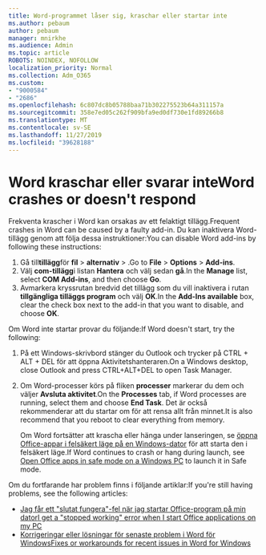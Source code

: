 ```yaml
---
title: Word-programmet låser sig, kraschar eller startar inte
ms.author: pebaum
author: pebaum
manager: mnirkhe
ms.audience: Admin
ms.topic: article
ROBOTS: NOINDEX, NOFOLLOW
localization_priority: Normal
ms.collection: Adm_O365
ms.custom:
- "9000584"
- "2686"
ms.openlocfilehash: 6c807dc8b05788baa71b302275523b64a311157a
ms.sourcegitcommit: 358e7ed05c262f909bfa9ed0df730e1fd89266b8
ms.translationtype: MT
ms.contentlocale: sv-SE
ms.lasthandoff: 11/27/2019
ms.locfileid: "39628188"
---
```

# <a name="word-crashes-or-doesnt-respond"></a><span data-ttu-id="6b445-102">Word kraschar eller svarar inte</span><span class="sxs-lookup"><span data-stu-id="6b445-102">Word crashes or doesn't respond</span></span>

<span data-ttu-id="6b445-103">Frekventa krascher i Word kan orsakas av ett felaktigt tillägg.</span><span class="sxs-lookup"><span data-stu-id="6b445-103">Frequent crashes in Word can be caused by a faulty add-in.</span></span> <span data-ttu-id="6b445-104">Du kan inaktivera Word-tillägg genom att följa dessa instruktioner:</span><span class="sxs-lookup"><span data-stu-id="6b445-104">You can disable Word add-ins by following these instructions:</span></span>

1. <span data-ttu-id="6b445-105">Gå till**tillägg**för **fil** > **alternativ** > .</span><span class="sxs-lookup"><span data-stu-id="6b445-105">Go to **File** > **Options** > **Add-ins**.</span></span>
2. <span data-ttu-id="6b445-106">Välj **com-tillägg**i listan **Hantera** och välj sedan **gå**.</span><span class="sxs-lookup"><span data-stu-id="6b445-106">In the **Manage** list, select **COM Add-ins**, and then choose **Go**.</span></span>
3. <span data-ttu-id="6b445-107">Avmarkera kryssrutan bredvid det tillägg som du vill inaktivera i rutan **tillgängliga tilläggs program** och välj **OK**.</span><span class="sxs-lookup"><span data-stu-id="6b445-107">In the **Add-Ins available** box, clear the check box next to the add-in that you want to disable, and choose **OK**.</span></span>

<span data-ttu-id="6b445-108">Om Word inte startar provar du följande:</span><span class="sxs-lookup"><span data-stu-id="6b445-108">If Word doesn't start, try the following:</span></span>

1.   <span data-ttu-id="6b445-109">På ett Windows-skrivbord stänger du Outlook och trycker på CTRL + ALT + DEL för att öppna Aktivitetshanteraren.</span><span class="sxs-lookup"><span data-stu-id="6b445-109">On a Windows desktop, close Outlook and press CTRL+ALT+DEL to open Task Manager.</span></span> 
2. <span data-ttu-id="6b445-110">Om Word-processer körs på fliken **processer** markerar du dem och väljer **Avsluta aktivitet**.</span><span class="sxs-lookup"><span data-stu-id="6b445-110">On the **Processes** tab, if Word processes are running, select them and choose **End Task**.</span></span> <span data-ttu-id="6b445-111">Det är också rekommenderar att du startar om för att rensa allt från minnet.</span><span class="sxs-lookup"><span data-stu-id="6b445-111">It is also recommend that you reboot to clear everything from memory.</span></span>

    <span data-ttu-id="6b445-112">Om Word fortsätter att krascha eller hänga under lanseringen, se [öppna Office-appar i felsäkert läge på en Windows-dator](https://support.office.com/article/Open-Office-apps-in-safe-mode-on-a-Windows-PC-dedf944a-5f4b-4afb-a453-528af4f7ac72) för att starta den i felsäkert läge.</span><span class="sxs-lookup"><span data-stu-id="6b445-112">If Word continues to crash or hang during launch, see [Open Office apps in safe mode on a Windows PC](https://support.office.com/article/Open-Office-apps-in-safe-mode-on-a-Windows-PC-dedf944a-5f4b-4afb-a453-528af4f7ac72) to launch it in Safe mode.</span></span>

<span data-ttu-id="6b445-113">Om du fortfarande har problem finns i följande artiklar:</span><span class="sxs-lookup"><span data-stu-id="6b445-113">If you're still having problems, see the following articles:</span></span> 
- [<span data-ttu-id="6b445-114">Jag får ett "slutat fungera"-fel när jag startar Office-program på min dator</span><span class="sxs-lookup"><span data-stu-id="6b445-114">I get a "stopped working" error when I start Office applications on my PC</span></span>](https://support.office.com/article/52bd7985-4e99-4a35-84c8-2d9b8301a2fa)
- [<span data-ttu-id="6b445-115">Korrigeringar eller lösningar för senaste problem i Word för Windows</span><span class="sxs-lookup"><span data-stu-id="6b445-115">Fixes or workarounds for recent issues in Word for Windows</span></span>](https://support.office.com/article/bf6bf17c-2807-4871-83ce-e337ae8f0b86)
